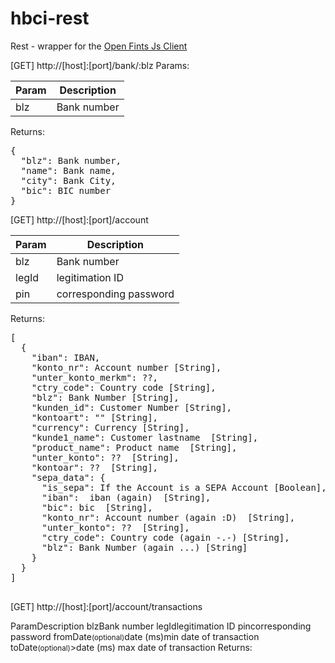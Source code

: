 # hbci-rest

Rest - wrapper for the <a href="https://github.com/jschyma/open_fints_js_client"> Open Fints Js Client </a>

[GET] http://[host]:[port]/bank/:blz 
Params: 
<table>
<thead><tr><th>Param</th><th>Description</th></tr></thead>
<tbody>
  <tr><td>blz</td><td>Bank number</td></tr>
</tbody>
</table>
Returns:
<pre>
{
  "blz": Bank number,
  "name": Bank name,
  "city": Bank City,
  "bic": BIC number
}</pre>

[GET] http://[host]:[port]/account
<table>
<thead><tr><th>Param</th><th>Description</th></tr></thead>
<tbody>
  <tr><td>blz</td><td>Bank number</td></tr>
  <tr><td>legId</td><td>legitimation ID</td></tr>
  <tr><td>pin</td><td>corresponding password</td></tr>
</tbody></table>
Returns:
<pre>
[
  {
    "iban": IBAN,
    "konto_nr": Account number [String],
    "unter_konto_merkm": ??,
    "ctry_code": Country code [String],
    "blz": Bank Number [String],
    "kunden_id": Customer Number [String],
    "kontoart": "" [String],
    "currency": Currency [String],
    "kunde1_name": Customer lastname  [String],
    "product_name": Product name  [String],
    "unter_konto": ??  [String],
    "kontoar": ??  [String],
    "sepa_data": {
      "is_sepa": If the Account is a SEPA Account [Boolean],
      "iban":  iban (again)  [String],
      "bic": bic  [String],
      "konto_nr": Account number (again :D)  [String],
      "unter_konto": ??  [String],
      "ctry_code": Country code (again -.-) [String],
      "blz": Bank Number (again ...) [String]
    }
  }
]

</pre>

[GET] http://[host]:[port]/account/transactions
<thead><tr><th>Param</th><th>Description</th></tr></thead>
<tbody>
    <tr><td>blz</td><td>Bank number</td></tr>
  <tr><td>legId</td><td>legitimation ID</td></tr>
  <tr><td>pin</td><td>corresponding password</td></tr>
  <tr><td>fromDate<small>(optional)</small></td><td>date (ms)min date of transaction</td></tr>
  <tr><td>toDate<small>(optional)</small></td><td>>date (ms) max date of transaction</td></tr>
</tbody>
Returns:
